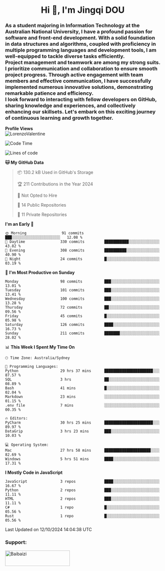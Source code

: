 <h1 align="center">Hi 👋, I'm Jingqi DOU</h1>
<h3 align="left">
As a student majoring in Information Technology at the Australian National University, I have a profound passion for software and front-end development. With a solid foundation in data structures and algorithms, coupled with proficiency in multiple programming languages and development tools, I am well-equipped to tackle diverse tasks efficiently. <br>
Project management and teamwork are among my strong suits. I prioritize communication and collaboration to ensure smooth project progress. Through active engagement with team members and effective communication, I have successfully implemented numerous innovative solutions, demonstrating remarkable patience and efficiency.<br>
I look forward to interacting with fellow developers on GitHub, sharing knowledge and experiences, and collectively enhancing our skillsets. Let's embark on this exciting journey of continuous learning and growth together.
</h3>

**Profile Views**<br>
<img src="https://count.getloli.com/get/@:name" alt="LorenzoValentine" theme="rule34" />


<!--START_SECTION:waka-->
![Code Time](http://img.shields.io/badge/Code%20Time-1%2C021%20hrs%2017%20mins-blue)

![Lines of code](https://img.shields.io/badge/From%20Hello%20World%20I%27ve%20Written-395.1%20thousand%20lines%20of%20code-blue)

**🐱 My GitHub Data** 

> 📦 130.2 kB Used in GitHub's Storage 
 > 
> 🏆 211 Contributions in the Year 2024
 > 
> 🚫 Not Opted to Hire
 > 
> 📜 14 Public Repositories 
 > 
> 🔑 11 Private Repositories 
 > 
**I'm an Early 🐤** 

```text
🌞 Morning                91 commits          ███░░░░░░░░░░░░░░░░░░░░░░   12.08 % 
🌆 Daytime                330 commits         ███████████░░░░░░░░░░░░░░   43.82 % 
🌃 Evening                308 commits         ██████████░░░░░░░░░░░░░░░   40.90 % 
🌙 Night                  24 commits          █░░░░░░░░░░░░░░░░░░░░░░░░   03.19 % 
```
📅 **I'm Most Productive on Sunday** 

```text
Monday                   98 commits          ███░░░░░░░░░░░░░░░░░░░░░░   13.01 % 
Tuesday                  101 commits         ███░░░░░░░░░░░░░░░░░░░░░░   13.41 % 
Wednesday                100 commits         ███░░░░░░░░░░░░░░░░░░░░░░   13.28 % 
Thursday                 72 commits          ██░░░░░░░░░░░░░░░░░░░░░░░   09.56 % 
Friday                   45 commits          █░░░░░░░░░░░░░░░░░░░░░░░░   05.98 % 
Saturday                 126 commits         ████░░░░░░░░░░░░░░░░░░░░░   16.73 % 
Sunday                   211 commits         ███████░░░░░░░░░░░░░░░░░░   28.02 % 
```


📊 **This Week I Spent My Time On** 

```text
🕑︎ Time Zone: Australia/Sydney

💬 Programming Languages: 
Python                   29 hrs 37 mins      ██████████████████████░░░   87.57 % 
SQL                      3 hrs               ██░░░░░░░░░░░░░░░░░░░░░░░   08.89 % 
Bash                     41 mins             █░░░░░░░░░░░░░░░░░░░░░░░░   02.04 % 
Markdown                 23 mins             ░░░░░░░░░░░░░░░░░░░░░░░░░   01.15 % 
.env file                7 mins              ░░░░░░░░░░░░░░░░░░░░░░░░░   00.35 % 

🔥 Editors: 
PyCharm                  30 hrs 25 mins      ██████████████████████░░░   89.97 % 
DataGrip                 3 hrs 23 mins       ███░░░░░░░░░░░░░░░░░░░░░░   10.03 % 

💻 Operating System: 
Mac                      27 hrs 58 mins      █████████████████████░░░░   82.69 % 
Windows                  5 hrs 51 mins       ████░░░░░░░░░░░░░░░░░░░░░   17.31 % 
```

**I Mostly Code in JavaScript** 

```text
JavaScript               3 repos             ████░░░░░░░░░░░░░░░░░░░░░   16.67 % 
Python                   2 repos             ███░░░░░░░░░░░░░░░░░░░░░░   11.11 % 
HTML                     2 repos             ███░░░░░░░░░░░░░░░░░░░░░░   11.11 % 
C#                       1 repo              █░░░░░░░░░░░░░░░░░░░░░░░░   05.56 % 
Rust                     1 repo              █░░░░░░░░░░░░░░░░░░░░░░░░   05.56 % 
```




 Last Updated on 12/10/2024 14:04:38 UTC
<!--END_SECTION:waka-->

<!-- [![willianrod's wakatime stats](https://github-readme-stats.vercel.app/api/wakatime?username=lorenzoval2050)](https://github.com/anuraghazra/github-readme-stats) -->


<h3 align="left">Support:</h3>
<p><a href="https://www.buymeacoffee.com/Baibaizi"> <img align="left" src="https://cdn.buymeacoffee.com/buttons/v2/default-yellow.png" height="50" width="210" alt="Baibaizi" /></a></p><br><br>
